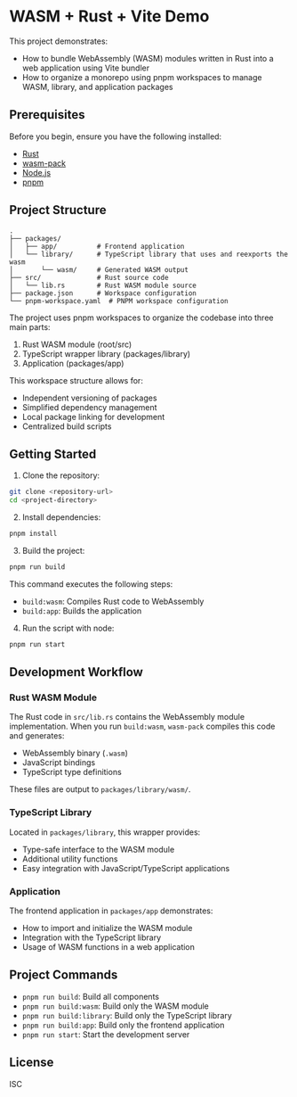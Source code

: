 # WASM + Rust + Vite Demo

This project demonstrates:
- How to bundle WebAssembly (WASM) modules written in Rust into a web application using Vite bundler
- How to organize a monorepo using pnpm workspaces to manage WASM, library, and application packages

## Prerequisites

Before you begin, ensure you have the following installed:
- [Rust](https://www.rust-lang.org/tools/install)
- [wasm-pack](https://rustwasm.github.io/wasm-pack/installer/)
- [Node.js](https://nodejs.org/)
- [pnpm](https://pnpm.io/installation)

## Project Structure
```
.
├── packages/
│   ├── app/          # Frontend application
│   └── library/      # TypeScript library that uses and reexports the wasm
│       └── wasm/     # Generated WASM output
├── src/              # Rust source code
│   └── lib.rs        # Rust WASM module source
├── package.json      # Workspace configuration
└── pnpm-workspace.yaml  # PNPM workspace configuration
```
The project uses pnpm workspaces to organize the codebase into three main parts:
1. Rust WASM module (root/src)
2. TypeScript wrapper library (packages/library)
3. Application (packages/app)

This workspace structure allows for:
- Independent versioning of packages
- Simplified dependency management
- Local package linking for development
- Centralized build scripts

## Getting Started

1. Clone the repository:
```bash
git clone <repository-url>
cd <project-directory>
```

2. Install dependencies:
```bash
pnpm install
```

3. Build the project:
```bash
pnpm run build
```

This command executes the following steps:
- `build:wasm`: Compiles Rust code to WebAssembly
- `build:app`: Builds the application

4. Run the script with node:
```bash
pnpm run start
```

## Development Workflow

### Rust WASM Module
The Rust code in `src/lib.rs` contains the WebAssembly module implementation. When you run `build:wasm`, `wasm-pack` compiles this code and generates:
- WebAssembly binary (`.wasm`)
- JavaScript bindings
- TypeScript type definitions

These files are output to `packages/library/wasm/`.

### TypeScript Library
Located in `packages/library`, this wrapper provides:
- Type-safe interface to the WASM module
- Additional utility functions
- Easy integration with JavaScript/TypeScript applications

### Application
The frontend application in `packages/app` demonstrates:
- How to import and initialize the WASM module
- Integration with the TypeScript library
- Usage of WASM functions in a web application

## Project Commands

- `pnpm run build`: Build all components
- `pnpm run build:wasm`: Build only the WASM module
- `pnpm run build:library`: Build only the TypeScript library
- `pnpm run build:app`: Build only the frontend application
- `pnpm run start`: Start the development server

## License

ISC